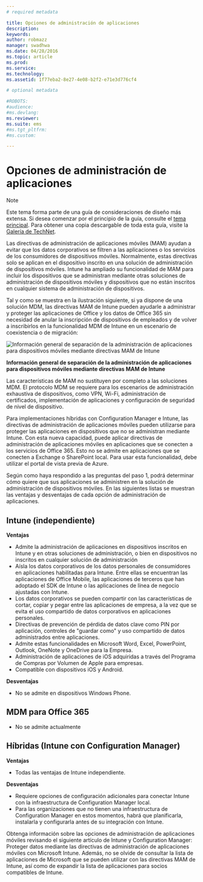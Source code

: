 ```yaml
---
# required metadata

title: Opciones de administración de aplicaciones
description:
keywords:
author: robmazz
manager: swadhwa
ms.date: 04/28/2016
ms.topic: article
ms.prod:
ms.service:
ms.technology:
ms.assetid: 1f77eba2-8e27-4e08-b2f2-e71e3d776cf4

# optional metadata

#ROBOTS:
#audience:
#ms.devlang:
ms.reviewer: 
ms.suite: ems
#ms.tgt_pltfrm:
#ms.custom:

---
```


# Opciones de administración de aplicaciones

>[!NOTE]
>Este tema forma parte de una guía de consideraciones de diseño más extensa. Si desea comenzar por el principio de la guía, consulte el [tema principal](mdm-design-considerations-guide.md). Para obtener una copia descargable de toda esta guía, visite la [Galería de TechNet](https://gallery.technet.microsoft.com/Mobile-Device-Management-7d401582).

Las directivas de administración de aplicaciones móviles (MAM) ayudan a evitar que los datos corporativos se filtren a las aplicaciones o los servicios de los consumidores de dispositivos móviles. Normalmente, estas directivas solo se aplican en el dispositivo inscrito en una solución de administración de dispositivos móviles. Intune ha ampliado su funcionalidad de MAM para incluir los dispositivos que se administran mediante otras soluciones de administración de dispositivos móviles y dispositivos que no están inscritos en cualquier sistema de administración de dispositivos.

Tal y como se muestra en la ilustración siguiente, si ya dispone de una solución MDM, las directivas MAM de Intune pueden ayudarle a administrar y proteger las aplicaciones de Office y los datos de Office 365 sin necesidad de anular la inscripción de dispositivos de empleados y de volver a inscribirlos en la funcionalidad MDM de Intune en un escenario de coexistencia o de migración:

![Información general de separación de la administración de aplicaciones para dispositivos móviles mediante directivas MAM de Intune](./media/Intune_without_enrollment.png)

**Información general de separación de la administración de aplicaciones para dispositivos móviles mediante directivas MAM de Intune**

Las características de MAM no sustituyen por completo a las soluciones MDM. El protocolo MDM se requiere para los escenarios de administración exhaustiva de dispositivos, como VPN, Wi-Fi, administración de certificados, implementación de aplicaciones y configuración de seguridad de nivel de dispositivo.

Para implementaciones híbridas con Configuration Manager e Intune, las directivas de administración de aplicaciones móviles pueden utilizarse para proteger las aplicaciones en dispositivos que no se administran mediante Intune. Con esta nueva capacidad, puede aplicar directivas de administración de aplicaciones móviles en aplicaciones que se conecten a los servicios de Office 365. Esto no se admite en aplicaciones que se conecten a Exchange o SharePoint local. Para usar esta funcionalidad, debe utilizar el portal de vista previa de Azure.

Según como haya respondido a las preguntas del paso 1, podrá determinar cómo quiere que sus aplicaciones se administren en la solución de administración de dispositivos móviles. En las siguientes listas se muestran las ventajas y desventajas de cada opción de administración de aplicaciones.

## Intune (independiente)

**Ventajas**

- Admite la administración de aplicaciones en dispositivos inscritos en Intune y en otras soluciones de administración, o bien en dispositivos no inscritos en cualquier solución de administración
- Aísla los datos corporativos de los datos personales de consumidores en aplicaciones habilitadas para Intune. Entre ellas se encuentran las aplicaciones de Office Mobile, las aplicaciones de terceros que han adoptado el SDK de Intune o las aplicaciones de línea de negocio ajustadas con Intune.
- Los datos corporativos se pueden compartir con las características de cortar, copiar y pegar entre las aplicaciones de empresa, a la vez que se evita el uso compartido de datos corporativos en aplicaciones personales.
- Directivas de prevención de pérdida de datos clave como PIN por aplicación, controles de "guardar como" y uso compartido de datos administrados entre aplicaciones.
- Admite estas funcionalidades en Microsoft Word, Excel, PowerPoint, Outlook, OneNote y OneDrive para la Empresa.
- Administración de aplicaciones de iOS adquiridas a través del Programa de Compras por Volumen de Apple para empresas.
- Compatible con dispositivos iOS y Android.

**Desventajas**

- No se admite en dispositivos Windows Phone.

## MDM para Office 365

- No se admite actualmente

## Híbridas (Intune con Configuration Manager)

**Ventajas**

- Todas las ventajas de Intune independiente.

**Desventajas**

- Requiere opciones de configuración adicionales para conectar Intune con la infraestructura de Configuration Manager local.
- Para las organizaciones que no tienen una infraestructura de Configuration Manager en estos momentos, habrá que planificarla, instalarla y configurarla antes de su integración con Intune.

Obtenga información sobre las opciones de administración de aplicaciones móviles revisando el siguiente artículo de Intune y Configuration Manager: Proteger datos mediante las directivas de administración de aplicaciones móviles con Microsoft Intune. Además, no se olvide de consultar la lista de aplicaciones de Microsoft que se pueden utilizar con las directivas MAM de Intune, así como de expandir la lista de aplicaciones para socios compatibles de Intune.

<!--HONumber=Apr16_HO2-->


